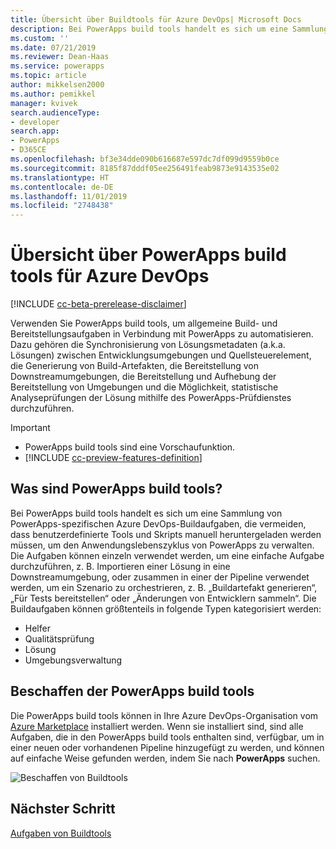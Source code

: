 ```yaml
---
title: Übersicht über Buildtools für Azure DevOps| Microsoft Docs
description: Bei PowerApps build tools handelt es sich um eine Sammlung von PowerApps-spezifischen Azure DevOps-Buildaufgaben, die vermeiden, dass Skripts manuell heruntergeladen werden müssen, um die Entwicklung von PowerApps zu verwalten.
ms.custom: ''
ms.date: 07/21/2019
ms.reviewer: Dean-Haas
ms.service: powerapps
ms.topic: article
author: mikkelsen2000
ms.author: pemikkel
manager: kvivek
search.audienceType:
- developer
search.app:
- PowerApps
- D365CE
ms.openlocfilehash: bf3e34dde090b616687e597dc7df099d9559b0ce
ms.sourcegitcommit: 8185f87dddf05ee256491feab9873e9143535e02
ms.translationtype: HT
ms.contentlocale: de-DE
ms.lasthandoff: 11/01/2019
ms.locfileid: "2748438"
---
```

# <a name="powerapps-build-tools-for-azure-devops-overview"></a>Übersicht über PowerApps build tools für Azure DevOps


[!INCLUDE [cc-beta-prerelease-disclaimer](../../includes/cc-beta-prerelease-disclaimer.md)]

Verwenden Sie PowerApps build tools, um allgemeine Build- und Bereitstellungsaufgaben in Verbindung mit PowerApps zu automatisieren. Dazu gehören die Synchronisierung von Lösungsmetadaten (a.k.a. Lösungen) zwischen Entwicklungsumgebungen und Quellsteuerelement, die Generierung von Build-Artefakten, die Bereitstellung von Downstreamumgebungen, die Bereitstellung und Aufhebung der Bereitstellung von Umgebungen und die Möglichkeit, statistische Analyseprüfungen der Lösung mithilfe des PowerApps-Prüfdienstes durchzuführen.

> [!IMPORTANT]
>
> - PowerApps build tools sind eine Vorschaufunktion.
> - [!INCLUDE [cc-preview-features-definition](../../includes/cc-preview-features-definition.md)]

  
## <a name="what-are-powerapps-build-tools"></a>Was sind PowerApps build tools?

Bei PowerApps build tools handelt es sich um eine Sammlung von PowerApps-spezifischen Azure DevOps-Buildaufgaben, die vermeiden, dass benutzerdefinierte Tools und Skripts manuell heruntergeladen werden müssen, um den Anwendungslebenszyklus von PowerApps zu verwalten. Die Aufgaben können einzeln verwendet werden, um eine einfache Aufgabe durchzuführen, z. B. Importieren einer Lösung in eine Downstreamumgebung, oder zusammen in einer der Pipeline verwendet werden, um ein Szenario zu orchestrieren, z. B. „Buildartefakt generieren“, „Für Tests bereitstellen“ oder „Änderungen von Entwicklern sammeln“. Die Buildaufgaben können größtenteils in folgende Typen kategorisiert werden:

- Helfer 
- Qualitätsprüfung 
- Lösung 
- Umgebungsverwaltung 

## <a name="get-the-powerapps-build-tools"></a>Beschaffen der PowerApps build tools 
Die PowerApps build tools können in Ihre Azure DevOps-Organisation vom [Azure Marketplace](https://marketplace.visualstudio.com/items?itemName=microsoft-IsvExpTools.PowerApps-BuildTools) installiert werden. Wenn sie installiert sind, sind alle Aufgaben, die in den PowerApps build tools enthalten sind, verfügbar, um in einer neuen oder vorhandenen Pipeline hinzugefügt zu werden, und können auf einfache Weise gefunden werden, indem Sie nach **PowerApps** suchen.

![Beschaffen von Buildtools](media/build-tools-download.png)
 
## <a name="next-step"></a>Nächster Schritt

[Aufgaben von Buildtools](build-tools-tasks.md)
